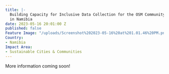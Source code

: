 ```yaml
---
title: |-
  Building Capacity for Inclusive Data Collection for the OSM Community
  in Namibia
date: 2023-05-16 20:01:00 Z
published: false
Feature Image: "/uploads/Screenshot%202023-05-16%20at%201.01.46%20PM.png"
Country:
- Namibia
Impact Area:
- Sustainable Cities & Communities
---
```


More information coming soon!